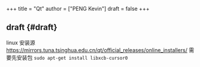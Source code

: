+++
title = "Qt"
author = ["PENG Kevin"]
draft = false
+++

## draft {#draft}

linux 安装源
<https://mirrors.tuna.tsinghua.edu.cn/qt/official_releases/online_installers/>
需要先安装包 `sudo apt-get install libxcb-cursor0`
